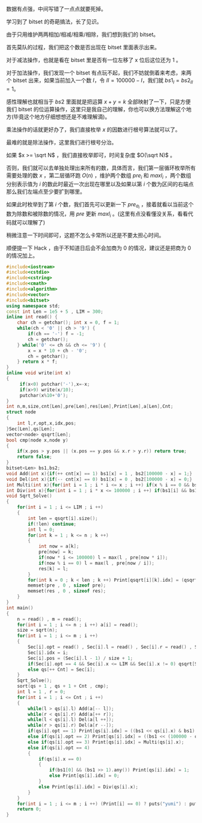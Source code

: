数据有点强，中间写错了一点点就要死掉。    

学习到了 bitset 的奇葩搞法，长了见识。

由于只用维护两两相加/相减/相乘/相除，我们想到我们的 bitset。     

首先莫队的过程，我们把这个数是否出现在 bitset 里面表示出来。    

对于减法操作，也就是看在 bitset 里是否有一位左移了 x 位后这位还为 $1$ 。     

对于加法操作，我们发现一个 bitset 有点玩不起，我们不妨就倒着来考虑，来两个 bitset 出来，如果当前加入一个数 $I$，令 $II = 100000 - I$，我们就 $bs1_I = bs2_{II} = 1$。

感性理解也就相当于 $bs2$ 里面就是把运算 $x + y = k$ 全部映射了一下，只是方便我们 bitset 的位运算操作，这里只是我自己的理解，你也可以换方法理解这个地方(毕竟这个地方仔细想想还是不难理解滴)。     

乘法操作的话就更好办了，我们直接枚举 $x$ 的因数进行根号算法就可以了。      

最难的就是除法操作，这里我们进行根号分治。     

如果 $x >= \sqrt N$ ，我们直接枚举即可，时间复杂度 $O(\sqrt N)$ 。   

否则，我们就可以去单独处理出来所有的数，具体而言，我们第一层循环枚举所有需要处理的数 $x$ ，第二层循环跑 $O(n)$ ，维护两个数组 $pre_i$ 和 $maxl_i$ ，两个数组分别表示值为 $i$ 的数此时最近一次出现在哪里以及如果以第 $i$ 个数为区间的右端点那么我们左端点至少要扩到哪里。    

如果此时枚举到了第 $i$ 个数，我们首先可以更新一下 $pre_{a_i}$ ，接着就看以当前这个数为除数和被除数的情况，用 $pre$ 更新 $maxl_i$ 。(这里有点没看懂没关系，看看代码就可以理解了)    

稍微注意一下时间即可，这题不怎么卡常所以还是不要太担心时间。  

顺便提一下 Hack ，由于不知道日后会不会加商为 $0$ 的情况，建议还是把商为 $0$ 的情况加上。

```cpp
#include<iostream>
#include<cstdio>
#include<cstring>
#include<cmath>
#include<algorithm>
#include<vector>
#include<bitset>
using namespace std;
const int Len = 1e5 + 5 , LIM = 300;
inline int read() {
    char ch = getchar(); int x = 0, f = 1;
    while(ch < '0' || ch > '9') {
        if(ch == '-') f = -1;
        ch = getchar();
    } while('0' <= ch && ch <= '9') {
        x = x * 10 + ch - '0';
        ch = getchar();
    } return x * f;
}
inline void write(int x)
{
     if(x<0) putchar('-'),x=-x;
     if(x>9) write(x/10);
     putchar(x%10+'0');
}
int n,m,size,cnt[Len],pre[Len],res[Len],Print[Len],a[Len],Cnt; 
struct node
{
	int l,r,opt,x,idx,pos;
}Sec[Len],qs[Len]; 
vector<node> qsqrt[Len];
bool cmp(node x,node y)
{
	if(x.pos > y.pos || (x.pos == y.pos && x.r > y.r)) return true;
	return false;
}
bitset<Len> bs1,bs2;
void Add(int x){if(++ cnt[x] == 1) bs1[x] = 1 , bs2[100000 - x] = 1;}
void Del(int x){if(-- cnt[x] == 0) bs1[x] = 0 , bs2[100000 - x] = 0;}
int Multi(int x){for(int i = 1 ; i * i <= x ; i ++) if(x % i == 0 && bs1[i] && bs1[x / i]) return 1;return 0;}
int Div(int x){for(int i = 1 ; i * x <= 100000 ; i ++) if(bs1[i] && bs1[i * x]) return 1;return 0;}
void Sqrt_Solve()
{
	for(int i = 1 ; i <= LIM ; i ++)
	{
		int len = qsqrt[i].size();
		if(!len) continue;
		int l = 0;
		for(int k = 1 ; k <= n ; k ++)
		{
			int now = a[k];
			pre[now] = k;
			if(now * i <= 100000) l = max(l , pre[now * i]);
			if(now % i == 0) l = max(l , pre[now / i]);
			res[k] = l; 
		}
		for(int k = 0 ; k < len ; k ++) Print[qsqrt[i][k].idx] = (qsqrt[i][k].l <= res[qsqrt[i][k].r]);
		memset(pre , 0 , sizeof pre);
		memset(res , 0 , sizeof res);
	}
}
int main()
{
	n = read() , m = read();
	for(int i = 1 ; i <= n ; i ++) a[i] = read();
	size = sqrt(n);
	for(int i = 1 ; i <= m ; i ++)
	{
		Sec[i].opt = read() , Sec[i].l = read() , Sec[i].r = read() , Sec[i].x = read();
		Sec[i].idx = i;
		Sec[i].pos = (Sec[i].l - 1) / size + 1;
		if(Sec[i].opt == 4 && Sec[i].x <= LIM && Sec[i].x != 0) qsqrt[Sec[i].x].push_back(Sec[i]);
		else qs[++ Cnt] = Sec[i];
	} 
	Sqrt_Solve();
	sort(qs + 1 , qs + 1 + Cnt , cmp);
	int l = 1 , r = 0;
	for(int i = 1 ; i <= Cnt ; i ++)
	{
		while(l > qs[i].l) Add(a[-- l]);
		while(r < qs[i].r) Add(a[++ r]);
		while(l < qs[i].l) Del(a[l ++]);
		while(r > qs[i].r) Del(a[r --]);
		if(qs[i].opt == 1) Print[qs[i].idx] = ((bs1 << qs[i].x) & bs1).any();
		else if(qs[i].opt == 2) Print[qs[i].idx] = ((bs1 << (100000 - qs[i].x)) & bs2).any();
		else if(qs[i].opt == 3) Print[qs[i].idx] = Multi(qs[i].x);
		else if(qs[i].opt == 4) 
		{
			if(qs[i].x == 0) 
			{
				if(bs1[0] && (bs1 >> 1).any()) Print[qs[i].idx] = 1; 
				else Print[qs[i].idx] = 0;
			}
			else Print[qs[i].idx] = Div(qs[i].x);
		}
	}
	for(int i = 1 ; i <= m ; i ++) (Print[i] == 0) ? puts("yumi") : puts("yuno");
	return 0;
}
```